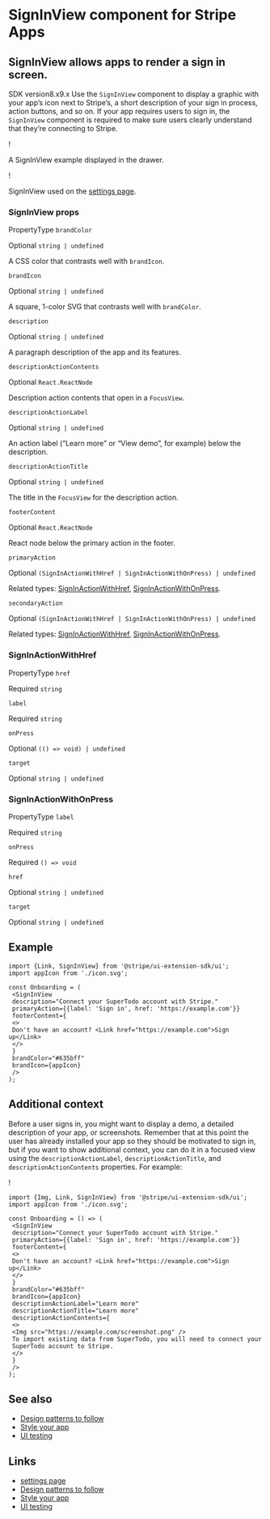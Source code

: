 # SignInView component for Stripe Apps

## SignInView allows apps to render a sign in screen.

SDK version8.x9.x
Use the `SignInView` component to display a graphic with your app’s icon next to
Stripe’s, a short description of your sign in process, action buttons, and so
on. If your app requires users to sign in, the `SignInView` component is
required to make sure users clearly understand that they’re connecting to
Stripe.

!

A SignInView example displayed in the drawer.

!

SignInView used on the [settings
page](https://docs.stripe.com/stripe-apps/app-settings).

### SignInView props

PropertyType
`brandColor`

Optional
`string | undefined`

A CSS color that contrasts well with `brandIcon`.

`brandIcon`

Optional
`string | undefined`

A square, 1-color SVG that contrasts well with `brandColor`.

`description`

Optional
`string | undefined`

A paragraph description of the app and its features.

`descriptionActionContents`

Optional
`React.ReactNode`

Description action contents that open in a `FocusView`.

`descriptionActionLabel`

Optional
`string | undefined`

An action label (“Learn more” or “View demo”, for example) below the
description.

`descriptionActionTitle`

Optional
`string | undefined`

The title in the `FocusView` for the description action.

`footerContent`

Optional
`React.ReactNode`

React node below the primary action in the footer.

`primaryAction`

Optional
`(SignInActionWithHref | SignInActionWithOnPress) | undefined`

Related types:
[SignInActionWithHref](https://docs.stripe.com/stripe-apps/components/signinview#signinactionwithhref),
[SignInActionWithOnPress](https://docs.stripe.com/stripe-apps/components/signinview#signinactionwithonpress).

`secondaryAction`

Optional
`(SignInActionWithHref | SignInActionWithOnPress) | undefined`

Related types:
[SignInActionWithHref](https://docs.stripe.com/stripe-apps/components/signinview#signinactionwithhref),
[SignInActionWithOnPress](https://docs.stripe.com/stripe-apps/components/signinview#signinactionwithonpress).

### SignInActionWithHref

PropertyType
`href`

Required
`string`

`label`

Required
`string`

`onPress`

Optional
`(() => void) | undefined`

`target`

Optional
`string | undefined`

### SignInActionWithOnPress

PropertyType
`label`

Required
`string`

`onPress`

Required
`() => void`

`href`

Optional
`string | undefined`

`target`

Optional
`string | undefined`

## Example

```
import {Link, SignInView} from '@stripe/ui-extension-sdk/ui';
import appIcon from './icon.svg';

const Onboarding = (
 <SignInView
 description="Connect your SuperTodo account with Stripe."
 primaryAction={{label: 'Sign in', href: 'https://example.com'}}
 footerContent={
 <>
 Don't have an account? <Link href="https://example.com">Sign up</Link>
 </>
 }
 brandColor="#635bff"
 brandIcon={appIcon}
 />
);
```

## Additional context

Before a user signs in, you might want to display a demo, a detailed description
of your app, or screenshots. Remember that at this point the user has already
installed your app so they should be motivated to sign in, but if you want to
show additional context, you can do it in a focused view using the
`descriptionActionLabel`, `descriptionActionTitle`, and
`descriptionActionContents` properties. For example:

!

```
import {Img, Link, SignInView} from '@stripe/ui-extension-sdk/ui';
import appIcon from './icon.svg';

const Onboarding = () => (
 <SignInView
 description="Connect your SuperTodo account with Stripe."
 primaryAction={{label: 'Sign in', href: 'https://example.com'}}
 footerContent={
 <>
 Don't have an account? <Link href="https://example.com">Sign up</Link>
 </>
 }
 brandColor="#635bff"
 brandIcon={appIcon}
 descriptionActionLabel="Learn more"
 descriptionActionTitle="Learn more"
 descriptionActionContents={
 <>
 <Img src="https://example.com/screenshot.png" />
 To import existing data from SuperTodo, you will need to connect your
 SuperTodo account to Stripe.
 </>
 }
 />
);
```

## See also

- [Design patterns to follow](https://docs.stripe.com/stripe-apps/patterns)
- [Style your app](https://docs.stripe.com/stripe-apps/style)
- [UI testing](https://docs.stripe.com/stripe-apps/ui-testing)

## Links

- [settings page](https://docs.stripe.com/stripe-apps/app-settings)
- [Design patterns to follow](https://docs.stripe.com/stripe-apps/patterns)
- [Style your app](https://docs.stripe.com/stripe-apps/style)
- [UI testing](https://docs.stripe.com/stripe-apps/ui-testing)
